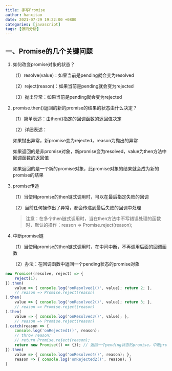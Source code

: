 ```yaml
---
title: 手写Promise
author: hanxitao
date: 2021-07-29 19:22:00 +0800
categories: [javascript]
tags: [源码分析]
---
```


## 一、Promise的几个关键问题

1. 如何改变promise对象的状态？

   （1）resolve(value)：如果当前是pending就会变为resolved

   （2）reject(reason)：如果当前是pending就会变为rejected

   （3）抛出异常：如果当前是pending就会变为rejected

2. promise.then()返回的新的promise的结果的状态由什么决定？
    
    （1）简单表述：由then()指定的回调函数的返回值决定

    （2）详细表述：

    如果抛出异常，新promise变为rejected，reason为抛出的异常

    如果返回的是非promise对象，新promise变为resolved，value为then方法中回调函数的返回值

    如果返回的是一个新的promise对象，此promise对象的结果就会成为新的promise的结果

3. promise传透

   （1）当使用promise的then链式调用时，可以在最后指定失败的回调

   （2）当前任何操作出了异常，都会传递到最后失败的回调中处理
   > 注意：在多个then链式调用时，当在then方法中不写错误处理的函数时，默认的操作：reason => Promise.reject(reason);

4. 中断promise链

   （1）当使用promise的then链式调用时，在中间中断，不再调用后面的回调函数

   （2）办法：在回调函数中返回一个pending状态的promise对象

```javascript
new Promise((resolve, reject) => {
    reject(1);
}).then(
    value => { console.log('onResolved1()', value); return 2; },
    // reason => Promise.reject(reason)
).then(
    value => { console.log('onResolved2()', value); return 3; },
    // reason => Promise.reject(reason)
).then(
    value => { console.log('onResolved3()', value); },
    // reason => Promise.reject(reason)
).catch(reason => {
    console.log('onRejected1()', reason);
    // throw reason;
    // return Promise.reject(reason);
    return new Promise(() => {}); // 返回一个pending状态的promise，中断promise链
}).then(
    value => { console.log('onResolved4()', reason); },
    reason => { console.log('onRejected2()', reason); }
)
```